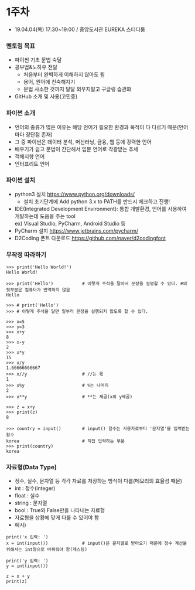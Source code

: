 # 1주차
* 19.04.04(목) 17:30~19:00 / 중앙도서관 EUREKA 스터디룸

### 멘토링 목표
* 파이썬 기초 문법 숙달
* 공부법&노하우 전달
  * 처음부터 완벽하게 이해하지 않아도 됨
  * 용어, 원어에 친숙해지기
  * 문법 사소한 것까지 달달 외우지말고 구글링 습관화
* GitHub 소개 및 사용(고민중)
  
### 파이썬 소개
* 언어의 종류가 많은 이유는 해당 언어가 필요한 환경과 목적이 다 다르기 때문(언어마다 장단점 존재)
* 그 중 파이썬은 데이터 분석, 머신러닝, 금융, 웹 등에 강력한 언어
* 배우기가 쉽고 문법이 간단해서 입문 언어로 각광받는 추세
* 객체지향 언어
* 인터프리트 언어

### 파이썬 설치
* python3 설치 https://www.python.org/downloads/
  * 설치 초기단계에 Add python 3.x to PATH를 반드시 체크하고 진행!
* IDE(Integrated Development Environment): 통합 개발환경, 언어를 사용하여 개발하는데 도움을 주는 tool<br>
ex) Visual Studio, PyCharm, Android Studio 등
* PyCharm 설치 https://www.jetbrains.com/pycharm/
* D2Coding 폰트 다운로드 https://github.com/naver/d2codingfont

### 무작정 따라하기
~~~
>>> print('Hello World!')
Hello World!

>>> print('Hello')           # 이렇게 주석을 달아서 문장을 설명할 수 있다. #의 뒷부분은 컴퓨터가 번역하지 않음
Hello

>>> # print('Hello')
>>> # 이렇게 주석을 달면 일부러 문장을 실행되지 않도록 할 수 있다.

>>> x=5
>>> y=3
>>> x+y
8
>>> x-y
2
>>> x*y
15
>>> x/y
1.66666666667
>>> x//y                     # //는 몫
1
>>> x%y                      # %는 나머지
2
>>> x**y                     # **는 제곱(x의 y제곱)

>>> z = x+y
>>> print(z)
8

>>> country = input()        # input() 함수는 사용자로부터 '문자열'을 입력받는 함수
korea                        # 직접 입력하는 부분
>>> print(country)
korea
~~~

### 자료형(Data Type)
* 정수, 실수, 문자열 등 각각 자료를 저장하는 방식이 다름(메모리의 효율성 때문)
* int : 정수(integer)
* float : 실수
* string : 문자열
* bool : True와 False만을 나타내는 자료형
* 자료형을 상황에 맞게 다룰 수 있어야 함
* 예시)
~~~
print('x 입력: ')
x = int(input())             # input()은 문자열로 받아오기 때문에 정수 계산을 위해서는 int형으로 바꿔줘야 함(캐스팅)

print('y 입력: ')
y = int(input())

z = x + y
print(z)
~~~
